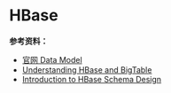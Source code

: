 # HBase

**参考资料：**

- [官网 Data Model](https://hbase.apache.org/book.html#datamodel)
- [Understanding HBase and BigTable](https://dzone.com/articles/understanding-hbase-and-bigtab)
- [Introduction to HBase Schema Design](http://0b4af6cdc2f0c5998459-c0245c5c937c5dedcca3f1764ecc9b2f.r43.cf2.rackcdn.com/9353-login1210_khurana.pdf)
